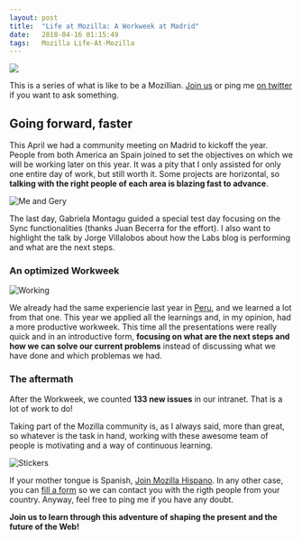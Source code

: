 ```yaml
---
layout: post
title:  "Life at Mozilla: A Workweek at Madrid"
date:   2018-04-16 01:15:49
tags:   Mozilla Life-At-Mozilla
---
```


![](http://cl.ly/image/3w2o1U1B0A3C/team.jpg)

This is a series of what is like to be a Mozillian. [Join us](http://mozilla-hispano.org/participa) or ping me [on twitter](http://twitter.com/fjaguero) if you want to ask something.

## Going forward, faster

This April we had a community meeting on Madrid to kickoff the year. People from both America an Spain joined to set the objectives on which we will be working later on this year. It was a pity that I only assisted for only one entire day of work, but still worth it. Some projects are horizontal, so **talking with the right people of each area is blazing fast to advance**.

![Me and Gery](http://f.cl.ly/items/0o3V0l1S2T1M3N3f3K0e/gery-fjaguero.jpg)

The last day, Gabriela Montagu guided a special test day focusing on the Sync functionalities (thanks Juan Becerra for the effort). I also want to highlight the talk by Jorge Villalobos about how the Labs blog is performing and what are the next steps. 

### An optimized Workweek

![Working](http://cl.ly/image/1m2k2r3q2P3x/all-workweek.jpg)

We already had the same experiencie last year in [Peru](/life-at-mozilla-a-workweek-at-peru/), and we learned a lot from that one. This year we applied all the learnings and, in my opinion, had a more productive workweek. This time all the presentations were really quick and in an introductive form, **focusing on what are the next steps and how we can solve our current problems** instead of discussing what we have done and which problemas we had.

### The aftermath

After the Workweek, we counted **133 new issues** in our intranet. That is a lot of work to do!

Taking part of the Mozilla community is, as I always said, more than great, so whatever is the task in hand, working with these awesome team of people is motivating and a way of continuous learning.

![Stickers](http://cl.ly/image/2a0F2K0o2y1E/stickers.jpg)

If your mother tongue is Spanish, [Join Mozilla Hispano](http://mozilla-hispano.org/participa). In any other case, you can [fill a form](http://www.mozilla.org/en-US/contribute/) so we can contact you with the rigth people from your country. Anyway, feel free to ping me if you have any doubt.

**Join us to learn through this adventure of shaping the present and the future of the Web!**

